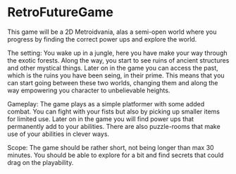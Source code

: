 # RetroFutureGame
This game will be a 2D Metroidvania, alas a semi-open world where you progress by finding the correct power ups and explore the world.

The setting:
You wake up in a jungle, here you have make your way through the exotic forests. Along the way, you start to see ruins of ancient structures and other mystical things. Later on in the game you can access the past, which is the ruins you have been seing, in their prime. This means that you can start going between these two worlds, changing them and along the way empowering you character to unbelievable heights.

Gameplay:
The game plays as a simple platformer with some added combat. You can fight with your fists but also by picking up smaller items for limited use. Later on in the game you will find power ups that permanently add to your abilities. There are also puzzle-rooms that make use of your abilities in clever ways.


Scope:
The game should be rather short, not being longer than max 30 minutes. You should be able to explore for a bit and find secrets that could drag on the playability.
